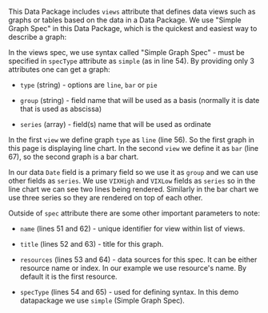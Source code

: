 This Data Package includes `views` attribute that defines data views such as graphs or tables based on the data in a Data Package. We use "Simple Graph Spec" in this Data Package, which is the quickest and easiest way to describe a graph:

<script src="https://gist.github.com/anuveyatsu/87f164d04054f82189c86559f99546e7.js"></script>

In the views spec, we use syntax called "Simple Graph Spec" - must be specified in `specType` attribute as `simple` (as in line 54). By providing only 3 attributes one can get a graph:

* `type` (string) - options are `line`, `bar` or `pie`

* `group` (string) - field name that will be used as a basis (normally it is date that is used as abscissa)

* `series` (array) - field(s) name that will be used as ordinate

In the first `view` we define graph `type` as `line` (line 56). So the first graph in this page is displaying line chart. In the second `view` we define it as `bar` (line 67), so the second graph is a bar chart.

In our data `Date` field is a primary field so we use it as `group` and we can use other fields as `series`. We use `VIXHigh` and `VIXLow` fields as `series` so in the line chart we can see two lines being rendered. Similarly in the bar chart we use three series so they are rendered on top of each other.


Outside of `spec` attribute there are some other important parameters to note:

* `name` (lines 51 and 62) - unique identifier for view within list of views.

* `title` (lines 52 and 63) - title for this graph.

* `resources` (lines 53 and 64) - data sources for this spec. It can be either resource name or index. In our example we use resource's name. By default it is the first resource.

* `specType` (lines 54 and 65) - used for defining syntax. In this demo datapackage we use `simple` (Simple Graph Spec).
